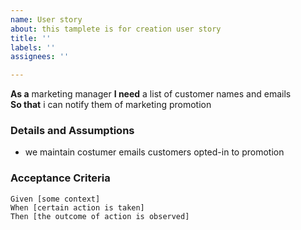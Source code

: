 ```yaml
---
name: User story
about: this tamplete is for creation user story
title: ''
labels: ''
assignees: ''

---
```


**As a** marketing manager 
 **I need** a list of customer names and emails  
 **So that** i can notify them of marketing promotion
   
 ### Details and Assumptions
 * we maintain costumer emails
customers opted-in to promotion
   
 ### Acceptance Criteria  
   
 ```gherkin
 Given [some context]
 When [certain action is taken]
 Then [the outcome of action is observed]
 ```
